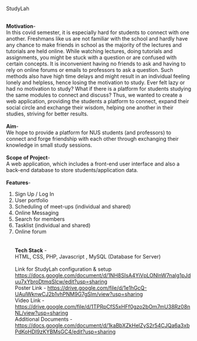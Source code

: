 StudyLah<br><br>

<b>Motivation</b>-<br>
In this covid semester, it is especially hard for students to connect with one another. Freshmans like us are not familiar with the school and hardly have any chance to make friends in school as the majority of the lectures and tutorials are held online. 
While watching lectures, doing tutorials and assignments, you might be stuck with a question or are confused with certain concepts. It is inconvenient having no friends to ask and having to rely on online forums or emails to professors to ask a question. Such methods also have high time delays and might result in an individual feeling lonely and helpless, hence losing the motivation to study. 
Ever felt lazy or had no motivation to study? What if there is a platform for students studying the same modules to connect and discuss?
Thus, we wanted to create a web application, providing the students a platform to connect, expand their social circle and exchange their wisdom, helping one another in their studies, striving for better results.
<br><br>
<b>Aim</b>-<br>
We hope to provide a platform for NUS students (and professors) to connect and forge friendship with each other through exchanging their knowledge in small study sessions. 
<br><br>
<b>Scope of Project</b>-<br>
A web application, which includes a front-end user interface and also a back-end database to store students/application data.
<br><br>
<b>Features</b>-<br>
1) Sign Up / Log In<br>
2) User portfolio<br>
3) Scheduling of meet-ups (individual and shared)<br>
4) Online Messaging<br>
5) Search for members<br>
6) Tasklist (individual and shared)<br>
7) Online forum<br>
<br><br>
<b>Tech Stack</b> -<br>
HTML, CSS, PHP, Javascript , MySQL (Database for Server)
<br><br>
Link for StudyLah configuration & setup https://docs.google.com/document/d/1NH8SIsA4YiVpLONlnW7nalg1pJduu7xYbroDtmqSlcw/edit?usp=sharing <br>
Poster Link - https://drive.google.com/file/d/1e1hGcQ-UAulWknwCJ2b1vhPNM9G7gSlm/view?usp=sharing <br>
Video Link - https://drive.google.com/file/d/1TPRpCfS5xHFf0gzo2bOm7mU38Rz08nNL/view?usp=sharing <br>
Additional Documents - https://docs.google.com/document/d/1kaBbXZkHelZyS2r54CJQa6a3xbPdKoHDI9zKYBMsGC4/edit?usp=sharing <br>
